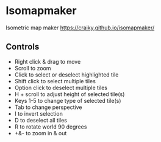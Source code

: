 # Isomapmaker
Isometric map maker https://craiky.github.io/isomapmaker/

## Controls

- Right click & drag to move
- Scroll to zoom
- Click to select or deselect highlighted tile
- Shift click to select multiple tiles
- Option click to deselect multiple tiles
- H + scroll to adjust height of selected tile(s)
- Keys 1-5 to change type of selected tile(s)
- Tab to change perspective
- I to invert selection
- D to deselect all tiles
- R to rotate world 90 degrees
- +&- to zoom in & out

